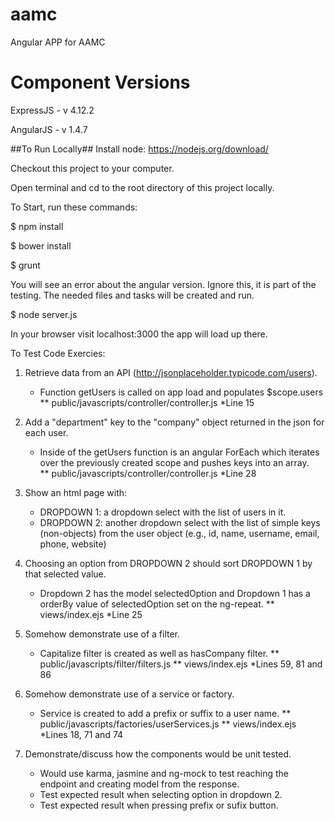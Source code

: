 # aamc
Angular APP for AAMC

# Component Versions

ExpressJS - v 4.12.2

AngularJS - v 1.4.7

##To Run Locally##
Install node: https://nodejs.org/download/

Checkout this project to your computer.

Open terminal and cd to the root directory of this project locally.

To Start, run these commands:

$ npm install

$ bower install

$ grunt

You will see an error about the angular version.  Ignore this, it is part of the testing.  The needed files and tasks will be created and run.

$ node server.js

In your browser visit localhost:3000 the app will load up there.

To Test Code Exercies:

1)  Retrieve data from an API (http://jsonplaceholder.typicode.com/users).
	- Function getUsers is called on app load and populates $scope.users  
	** public/javascripts/controller/controller.js  *Line 15

2)  Add a "department" key to the "company" object returned in the json for each user.
	- Inside of the getUsers function is an angular ForEach which iterates over the previously created scope and pushes keys into an array.  
	** public/javascripts/controller/controller.js  *Line 28

3) Show an html page with:
	-  DROPDOWN 1: a dropdown select with the list of users in it.
	-  DROPDOWN 2: another dropdown select with the list of simple keys (non-objects) from the user object (e.g., id, name, username, email, phone, website)

4) Choosing an option from DROPDOWN 2 should sort DROPDOWN 1 by that selected value.
	- Dropdown 2 has the model selectedOption and Dropdown 1 has a orderBy value of selectedOption set on the ng-repeat. 
	** views/index.ejs  *Line 25

5) Somehow demonstrate use of a filter.
	- Capitalize filter is created as well as hasCompany filter.
	** public/javascripts/filter/filters.js
	** views/index.ejs  *Lines 59, 81 and 86

6) Somehow demonstrate use of a service or factory.
	- Service is created to add a prefix or suffix to a user name.
	** public/javascripts/factories/userServices.js
	** views/index.ejs  *Lines 18, 71 and 74

7) Demonstrate/discuss how the components would be unit tested.
	- Would use karma, jasmine and ng-mock to test reaching the endpoint and creating model from the response.
	- Test expected result when selecting option in dropdown 2.
	- Test expected result when pressing prefix or sufix button.
